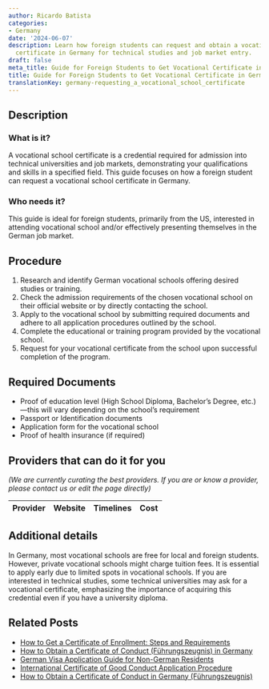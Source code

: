 ```yaml
---
author: Ricardo Batista
categories:
- Germany
date: '2024-06-07'
description: Learn how foreign students can request and obtain a vocational school
  certificate in Germany for technical studies and job market entry.
draft: false
meta_title: Guide for Foreign Students to Get Vocational Certificate in Germany
title: Guide for Foreign Students to Get Vocational Certificate in Germany
translationKey: germany-requesting_a_vocational_school_certificate
---
```


## Description
### What is it?
A vocational school certificate is a credential required for admission into technical universities and job markets, demonstrating your qualifications and skills in a specified field. This guide focuses on how a foreign student can request a vocational school certificate in Germany. 

### Who needs it?
This guide is ideal for foreign students, primarily from the US, interested in attending vocational school and/or effectively presenting themselves in the German job market.

## Procedure
1. Research and identify German vocational schools offering desired studies or training.
2. Check the admission requirements of the chosen vocational school on their official website or by directly contacting the school.
3. Apply to the vocational school by submitting required documents and adhere to all application procedures outlined by the school.
4. Complete the educational or training program provided by the vocational school.
5. Request for your vocational certificate from the school upon successful completion of the program.

## Required Documents
- Proof of education level (High School Diploma, Bachelor’s Degree, etc.)—this will vary depending on the school’s requirement
- Passport or Identification documents
- Application form for the vocational school
- Proof of health insurance (if required)

## Providers that can do it for you

_(We are currently curating the best providers. If you are or know a provider, please contact us or edit the page directly)_

| Provider        |     Website     |     Timelines    |       Cost      |
| :-------------: | :-------------: |  :-------------: | :-------------: |

## Additional details
In Germany, most vocational schools are free for local and foreign students. However, private vocational schools might charge tuition fees. It is essential to apply early due to limited spots in vocational schools. If you are interested in technical studies, some technical universities may ask for a vocational certificate, emphasizing the importance of acquiring this credential even if you have a university diploma.


## Related Posts

- [How to Get a Certificate of Enrollment: Steps and Requirements](https://tramitit.com/guides/germany/requesting_a_certificate_of_enrollment/)
- [How to Obtain a Certificate of Conduct (Führungszeugnis) in Germany](https://tramitit.com/guides/germany/applying_for_a_certificate_of_conduct_online/)
- [German Visa Application Guide for Non-German Residents](https://tramitit.com/guides/germany/visa_application/)
- [International Certificate of Good Conduct Application Procedure](https://tramitit.com/guides/germany/application_for_an_international_certificate_of_conduct/)
- [How to Obtain a Certificate of Conduct in Germany (Führungszeugnis)](https://tramitit.com/guides/germany/application_for_a_certificate_of_conduct/)